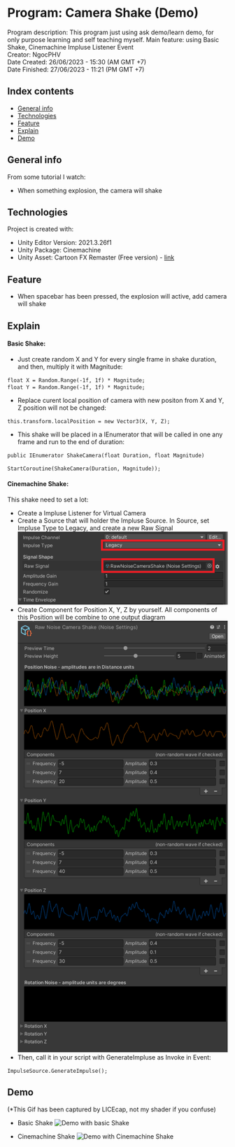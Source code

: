 # Program: Camera Shake (Demo)
Program description: This program just using ask demo/learn demo, for only purpose learning and self teaching myself. Main feature: using Basic Shake, Cinemachine Impluse Listener Event <br />
Creator: NgocPHV <br />
Date Created: 26/06/2023 - 15:30 (AM GMT +7) <br />
Date Finished: 27/06/2023 - 11:21 (PM GMT +7)  <br />

## Index contents
* [General info](#general-info)
* [Technologies](#technologies)
* [Feature](#feature)
* [Explain](#explain)
* [Demo](#demo)

## General info
From some tutorial I watch: <br />
- When something explosion, the camera will shake

## Technologies
Project is created with:
* Unity Editor Version: 2021.3.26f1
* Unity Package: Cinemachine
* Unity Asset: Cartoon FX Remaster (Free version) - [link](https://assetstore.unity.com/packages/vfx/particles/cartoon-fx-remaster-free-109565)
 
## Feature
- When spacebar has been pressed, the explosion will active, add camera will shake

## Explain
#### Basic Shake:
- Just create random X and Y for every single frame in shake duration, and then, multiply it with Magnitude:
```
float X = Random.Range(-1f, 1f) * Magnitude;
float Y = Random.Range(-1f, 1f) * Magnitude;
```
- Replace curent local position of camera with new positon from X and Y, Z position will not be changed:
```
this.transform.localPosition = new Vector3(X, Y, Z);
```
- This shake will be placed in a IEnumerator that will be called in one any frame and run to the end of duration:
```
public IEnumerator ShakeCamera(float Duration, float Magnitude)
```
```
StartCoroutine(ShakeCamera(Duration, Magnitude));
```

#### Cinemachine Shake:
This shake need to set a lot:
- Create a Impluse Listener for Virtual Camera
- Create a Source that will holder the Impluse Source. In Source, set Impluse Type to Legacy, and create a new Raw Signal <br />
![Impluse Source Setting](./Image/ImpluseSourceSetting.png)
- Create Component for Position X, Y, Z by yourself. All components of this Position will be combine to one output diagram <br />
![Raw Signal Setting](./Image/RawSignalSetting.png)
- Then, call it in your script with GenerateImpluse as Invoke in Event:
```
ImpulseSource.GenerateImpulse();
```

## Demo
(*This Gif has been captured by LICEcap, not my shader if you confuse)
- Basic Shake
![Demo with basic Shake](./Gif/BasicShakeCamera.gif)


- Cinemachine Shake
![Demo with Cinemachine Shake](./Gif/CameraShakeWithCinemachine.gif)
